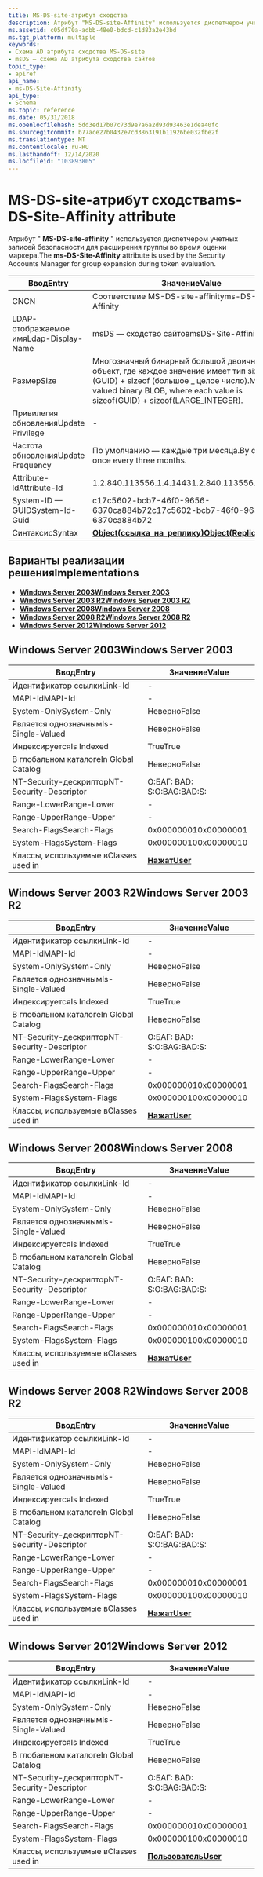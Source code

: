 ```yaml
---
title: MS-DS-site-атрибут сходства
description: Атрибут "MS-DS-site-Affinity" используется диспетчером учетных записей безопасности для расширения группы во время оценки маркера.
ms.assetid: c05df70a-adbb-48e0-bdcd-c1d83a2e43bd
ms.tgt_platform: multiple
keywords:
- Схема AD атрибута сходства MS-DS-site
- msDS — схема AD атрибута сходства сайтов
topic_type:
- apiref
api_name:
- ms-DS-Site-Affinity
api_type:
- Schema
ms.topic: reference
ms.date: 05/31/2018
ms.openlocfilehash: 5dd3ed17b07c73d9e7a6a2d93d93463e1dea40fc
ms.sourcegitcommit: b77ace27b0432e7cd3863191b11926be032fbe2f
ms.translationtype: MT
ms.contentlocale: ru-RU
ms.lasthandoff: 12/14/2020
ms.locfileid: "103893805"
---
```

# <a name="ms-ds-site-affinity-attribute"></a><span data-ttu-id="ae603-105">MS-DS-site-атрибут сходства</span><span class="sxs-lookup"><span data-stu-id="ae603-105">ms-DS-Site-Affinity attribute</span></span>

<span data-ttu-id="ae603-106">Атрибут " **MS-DS-site-affinity** " используется диспетчером учетных записей безопасности для расширения группы во время оценки маркера.</span><span class="sxs-lookup"><span data-stu-id="ae603-106">The **ms-DS-Site-Affinity** attribute is used by the Security Accounts Manager for group expansion during token evaluation.</span></span>



| <span data-ttu-id="ae603-107">Ввод</span><span class="sxs-lookup"><span data-stu-id="ae603-107">Entry</span></span> | <span data-ttu-id="ae603-108">Значение</span><span class="sxs-lookup"><span data-stu-id="ae603-108">Value</span></span> |
|-------------------|-----------------------------------------------------------------------------------------|
| <span data-ttu-id="ae603-109">CN</span><span class="sxs-lookup"><span data-stu-id="ae603-109">CN</span></span>                | <span data-ttu-id="ae603-110">Соответствие MS-DS-site-affinity</span><span class="sxs-lookup"><span data-stu-id="ae603-110">ms-DS-Site-Affinity</span></span>                                                                     |
| <span data-ttu-id="ae603-111">LDAP-отображаемое имя</span><span class="sxs-lookup"><span data-stu-id="ae603-111">Ldap-Display-Name</span></span> | <span data-ttu-id="ae603-112">msDS — сходство сайтов</span><span class="sxs-lookup"><span data-stu-id="ae603-112">msDS-Site-Affinity</span></span>                                                                      |
| <span data-ttu-id="ae603-113">Размер</span><span class="sxs-lookup"><span data-stu-id="ae603-113">Size</span></span>              | <span data-ttu-id="ae603-114">Многозначный бинарный большой двоичный объект, где каждое значение имеет тип sizeof (GUID) + sizeof (большое \_ целое число).</span><span class="sxs-lookup"><span data-stu-id="ae603-114">Multiple-valued binary BLOB, where each value is sizeof(GUID) + sizeof(LARGE\_INTEGER).</span></span> |
| <span data-ttu-id="ae603-115">Привилегия обновления</span><span class="sxs-lookup"><span data-stu-id="ae603-115">Update Privilege</span></span>  | \-                                                                                      |
| <span data-ttu-id="ae603-116">Частота обновления</span><span class="sxs-lookup"><span data-stu-id="ae603-116">Update Frequency</span></span>  | <span data-ttu-id="ae603-117">По умолчанию — каждые три месяца.</span><span class="sxs-lookup"><span data-stu-id="ae603-117">By default once every three months.</span></span>                                                     |
| <span data-ttu-id="ae603-118">Attribute-Id</span><span class="sxs-lookup"><span data-stu-id="ae603-118">Attribute-Id</span></span>      | <span data-ttu-id="ae603-119">1.2.840.113556.1.4.1443</span><span class="sxs-lookup"><span data-stu-id="ae603-119">1.2.840.113556.1.4.1443</span></span>                                                                 |
| <span data-ttu-id="ae603-120">System-ID — GUID</span><span class="sxs-lookup"><span data-stu-id="ae603-120">System-Id-Guid</span></span>    | <span data-ttu-id="ae603-121">c17c5602-bcb7-46f0-9656-6370ca884b72</span><span class="sxs-lookup"><span data-stu-id="ae603-121">c17c5602-bcb7-46f0-9656-6370ca884b72</span></span>                                                    |
| <span data-ttu-id="ae603-122">Синтаксис</span><span class="sxs-lookup"><span data-stu-id="ae603-122">Syntax</span></span>            | [<span data-ttu-id="ae603-123">**Object(ссылка_на_реплику)**</span><span class="sxs-lookup"><span data-stu-id="ae603-123">**Object(Replica-Link)**</span></span>](s-object-replica-link.md)                                   |



## <a name="implementations"></a><span data-ttu-id="ae603-124">Варианты реализации решения</span><span class="sxs-lookup"><span data-stu-id="ae603-124">Implementations</span></span>

-   [<span data-ttu-id="ae603-125">**Windows Server 2003**</span><span class="sxs-lookup"><span data-stu-id="ae603-125">**Windows Server 2003**</span></span>](#windows-server-2003)
-   [<span data-ttu-id="ae603-126">**Windows Server 2003 R2**</span><span class="sxs-lookup"><span data-stu-id="ae603-126">**Windows Server 2003 R2**</span></span>](#windows-server-2003-r2)
-   [<span data-ttu-id="ae603-127">**Windows Server 2008**</span><span class="sxs-lookup"><span data-stu-id="ae603-127">**Windows Server 2008**</span></span>](#windows-server-2008)
-   [<span data-ttu-id="ae603-128">**Windows Server 2008 R2**</span><span class="sxs-lookup"><span data-stu-id="ae603-128">**Windows Server 2008 R2**</span></span>](#windows-server-2008-r2)
-   [<span data-ttu-id="ae603-129">**Windows Server 2012**</span><span class="sxs-lookup"><span data-stu-id="ae603-129">**Windows Server 2012**</span></span>](#windows-server-2012)

## <a name="windows-server-2003"></a><span data-ttu-id="ae603-130">Windows Server 2003</span><span class="sxs-lookup"><span data-stu-id="ae603-130">Windows Server 2003</span></span>



| <span data-ttu-id="ae603-131">Ввод</span><span class="sxs-lookup"><span data-stu-id="ae603-131">Entry</span></span> | <span data-ttu-id="ae603-132">Значение</span><span class="sxs-lookup"><span data-stu-id="ae603-132">Value</span></span> |
|------------------------|-----------------------------------|
| <span data-ttu-id="ae603-133">Идентификатор ссылки</span><span class="sxs-lookup"><span data-stu-id="ae603-133">Link-Id</span></span>                | \-                                |
| <span data-ttu-id="ae603-134">MAPI-Id</span><span class="sxs-lookup"><span data-stu-id="ae603-134">MAPI-Id</span></span>                | \-                                |
| <span data-ttu-id="ae603-135">System-Only</span><span class="sxs-lookup"><span data-stu-id="ae603-135">System-Only</span></span>            | <span data-ttu-id="ae603-136">Неверно</span><span class="sxs-lookup"><span data-stu-id="ae603-136">False</span></span>                             |
| <span data-ttu-id="ae603-137">Является однозначным</span><span class="sxs-lookup"><span data-stu-id="ae603-137">Is-Single-Valued</span></span>       | <span data-ttu-id="ae603-138">Неверно</span><span class="sxs-lookup"><span data-stu-id="ae603-138">False</span></span>                             |
| <span data-ttu-id="ae603-139">Индексируется</span><span class="sxs-lookup"><span data-stu-id="ae603-139">Is Indexed</span></span>             | <span data-ttu-id="ae603-140">True</span><span class="sxs-lookup"><span data-stu-id="ae603-140">True</span></span>                              |
| <span data-ttu-id="ae603-141">В глобальном каталоге</span><span class="sxs-lookup"><span data-stu-id="ae603-141">In Global Catalog</span></span>      | <span data-ttu-id="ae603-142">Неверно</span><span class="sxs-lookup"><span data-stu-id="ae603-142">False</span></span>                             |
| <span data-ttu-id="ae603-143">NT-Security-дескриптор</span><span class="sxs-lookup"><span data-stu-id="ae603-143">NT-Security-Descriptor</span></span> | <span data-ttu-id="ae603-144">О:БАГ: BAD: S:</span><span class="sxs-lookup"><span data-stu-id="ae603-144">O:BAG:BAD:S:</span></span>                      |
| <span data-ttu-id="ae603-145">Range-Lower</span><span class="sxs-lookup"><span data-stu-id="ae603-145">Range-Lower</span></span>            | \-                                |
| <span data-ttu-id="ae603-146">Range-Upper</span><span class="sxs-lookup"><span data-stu-id="ae603-146">Range-Upper</span></span>            | \-                                |
| <span data-ttu-id="ae603-147">Search-Flags</span><span class="sxs-lookup"><span data-stu-id="ae603-147">Search-Flags</span></span>           | <span data-ttu-id="ae603-148">0x00000001</span><span class="sxs-lookup"><span data-stu-id="ae603-148">0x00000001</span></span>                        |
| <span data-ttu-id="ae603-149">System-Flags</span><span class="sxs-lookup"><span data-stu-id="ae603-149">System-Flags</span></span>           | <span data-ttu-id="ae603-150">0x00000010</span><span class="sxs-lookup"><span data-stu-id="ae603-150">0x00000010</span></span>                        |
| <span data-ttu-id="ae603-151">Классы, используемые в</span><span class="sxs-lookup"><span data-stu-id="ae603-151">Classes used in</span></span>        | [<span data-ttu-id="ae603-152">**Нажат**</span><span class="sxs-lookup"><span data-stu-id="ae603-152">**User**</span></span>](c-user.md)<br/> |



## <a name="windows-server-2003-r2"></a><span data-ttu-id="ae603-153">Windows Server 2003 R2</span><span class="sxs-lookup"><span data-stu-id="ae603-153">Windows Server 2003 R2</span></span>



| <span data-ttu-id="ae603-154">Ввод</span><span class="sxs-lookup"><span data-stu-id="ae603-154">Entry</span></span> | <span data-ttu-id="ae603-155">Значение</span><span class="sxs-lookup"><span data-stu-id="ae603-155">Value</span></span> |
|------------------------|-----------------------------------|
| <span data-ttu-id="ae603-156">Идентификатор ссылки</span><span class="sxs-lookup"><span data-stu-id="ae603-156">Link-Id</span></span>                | \-                                |
| <span data-ttu-id="ae603-157">MAPI-Id</span><span class="sxs-lookup"><span data-stu-id="ae603-157">MAPI-Id</span></span>                | \-                                |
| <span data-ttu-id="ae603-158">System-Only</span><span class="sxs-lookup"><span data-stu-id="ae603-158">System-Only</span></span>            | <span data-ttu-id="ae603-159">Неверно</span><span class="sxs-lookup"><span data-stu-id="ae603-159">False</span></span>                             |
| <span data-ttu-id="ae603-160">Является однозначным</span><span class="sxs-lookup"><span data-stu-id="ae603-160">Is-Single-Valued</span></span>       | <span data-ttu-id="ae603-161">Неверно</span><span class="sxs-lookup"><span data-stu-id="ae603-161">False</span></span>                             |
| <span data-ttu-id="ae603-162">Индексируется</span><span class="sxs-lookup"><span data-stu-id="ae603-162">Is Indexed</span></span>             | <span data-ttu-id="ae603-163">True</span><span class="sxs-lookup"><span data-stu-id="ae603-163">True</span></span>                              |
| <span data-ttu-id="ae603-164">В глобальном каталоге</span><span class="sxs-lookup"><span data-stu-id="ae603-164">In Global Catalog</span></span>      | <span data-ttu-id="ae603-165">Неверно</span><span class="sxs-lookup"><span data-stu-id="ae603-165">False</span></span>                             |
| <span data-ttu-id="ae603-166">NT-Security-дескриптор</span><span class="sxs-lookup"><span data-stu-id="ae603-166">NT-Security-Descriptor</span></span> | <span data-ttu-id="ae603-167">О:БАГ: BAD: S:</span><span class="sxs-lookup"><span data-stu-id="ae603-167">O:BAG:BAD:S:</span></span>                      |
| <span data-ttu-id="ae603-168">Range-Lower</span><span class="sxs-lookup"><span data-stu-id="ae603-168">Range-Lower</span></span>            | \-                                |
| <span data-ttu-id="ae603-169">Range-Upper</span><span class="sxs-lookup"><span data-stu-id="ae603-169">Range-Upper</span></span>            | \-                                |
| <span data-ttu-id="ae603-170">Search-Flags</span><span class="sxs-lookup"><span data-stu-id="ae603-170">Search-Flags</span></span>           | <span data-ttu-id="ae603-171">0x00000001</span><span class="sxs-lookup"><span data-stu-id="ae603-171">0x00000001</span></span>                        |
| <span data-ttu-id="ae603-172">System-Flags</span><span class="sxs-lookup"><span data-stu-id="ae603-172">System-Flags</span></span>           | <span data-ttu-id="ae603-173">0x00000010</span><span class="sxs-lookup"><span data-stu-id="ae603-173">0x00000010</span></span>                        |
| <span data-ttu-id="ae603-174">Классы, используемые в</span><span class="sxs-lookup"><span data-stu-id="ae603-174">Classes used in</span></span>        | [<span data-ttu-id="ae603-175">**Нажат**</span><span class="sxs-lookup"><span data-stu-id="ae603-175">**User**</span></span>](c-user.md)<br/> |



## <a name="windows-server-2008"></a><span data-ttu-id="ae603-176">Windows Server 2008</span><span class="sxs-lookup"><span data-stu-id="ae603-176">Windows Server 2008</span></span>



| <span data-ttu-id="ae603-177">Ввод</span><span class="sxs-lookup"><span data-stu-id="ae603-177">Entry</span></span> | <span data-ttu-id="ae603-178">Значение</span><span class="sxs-lookup"><span data-stu-id="ae603-178">Value</span></span> |
|------------------------|-----------------------------------|
| <span data-ttu-id="ae603-179">Идентификатор ссылки</span><span class="sxs-lookup"><span data-stu-id="ae603-179">Link-Id</span></span>                | \-                                |
| <span data-ttu-id="ae603-180">MAPI-Id</span><span class="sxs-lookup"><span data-stu-id="ae603-180">MAPI-Id</span></span>                | \-                                |
| <span data-ttu-id="ae603-181">System-Only</span><span class="sxs-lookup"><span data-stu-id="ae603-181">System-Only</span></span>            | <span data-ttu-id="ae603-182">Неверно</span><span class="sxs-lookup"><span data-stu-id="ae603-182">False</span></span>                             |
| <span data-ttu-id="ae603-183">Является однозначным</span><span class="sxs-lookup"><span data-stu-id="ae603-183">Is-Single-Valued</span></span>       | <span data-ttu-id="ae603-184">Неверно</span><span class="sxs-lookup"><span data-stu-id="ae603-184">False</span></span>                             |
| <span data-ttu-id="ae603-185">Индексируется</span><span class="sxs-lookup"><span data-stu-id="ae603-185">Is Indexed</span></span>             | <span data-ttu-id="ae603-186">True</span><span class="sxs-lookup"><span data-stu-id="ae603-186">True</span></span>                              |
| <span data-ttu-id="ae603-187">В глобальном каталоге</span><span class="sxs-lookup"><span data-stu-id="ae603-187">In Global Catalog</span></span>      | <span data-ttu-id="ae603-188">Неверно</span><span class="sxs-lookup"><span data-stu-id="ae603-188">False</span></span>                             |
| <span data-ttu-id="ae603-189">NT-Security-дескриптор</span><span class="sxs-lookup"><span data-stu-id="ae603-189">NT-Security-Descriptor</span></span> | <span data-ttu-id="ae603-190">О:БАГ: BAD: S:</span><span class="sxs-lookup"><span data-stu-id="ae603-190">O:BAG:BAD:S:</span></span>                      |
| <span data-ttu-id="ae603-191">Range-Lower</span><span class="sxs-lookup"><span data-stu-id="ae603-191">Range-Lower</span></span>            | \-                                |
| <span data-ttu-id="ae603-192">Range-Upper</span><span class="sxs-lookup"><span data-stu-id="ae603-192">Range-Upper</span></span>            | \-                                |
| <span data-ttu-id="ae603-193">Search-Flags</span><span class="sxs-lookup"><span data-stu-id="ae603-193">Search-Flags</span></span>           | <span data-ttu-id="ae603-194">0x00000001</span><span class="sxs-lookup"><span data-stu-id="ae603-194">0x00000001</span></span>                        |
| <span data-ttu-id="ae603-195">System-Flags</span><span class="sxs-lookup"><span data-stu-id="ae603-195">System-Flags</span></span>           | <span data-ttu-id="ae603-196">0x00000010</span><span class="sxs-lookup"><span data-stu-id="ae603-196">0x00000010</span></span>                        |
| <span data-ttu-id="ae603-197">Классы, используемые в</span><span class="sxs-lookup"><span data-stu-id="ae603-197">Classes used in</span></span>        | [<span data-ttu-id="ae603-198">**Нажат**</span><span class="sxs-lookup"><span data-stu-id="ae603-198">**User**</span></span>](c-user.md)<br/> |



## <a name="windows-server-2008-r2"></a><span data-ttu-id="ae603-199">Windows Server 2008 R2</span><span class="sxs-lookup"><span data-stu-id="ae603-199">Windows Server 2008 R2</span></span>



| <span data-ttu-id="ae603-200">Ввод</span><span class="sxs-lookup"><span data-stu-id="ae603-200">Entry</span></span> | <span data-ttu-id="ae603-201">Значение</span><span class="sxs-lookup"><span data-stu-id="ae603-201">Value</span></span> |
|------------------------|-----------------------------------|
| <span data-ttu-id="ae603-202">Идентификатор ссылки</span><span class="sxs-lookup"><span data-stu-id="ae603-202">Link-Id</span></span>                | \-                                |
| <span data-ttu-id="ae603-203">MAPI-Id</span><span class="sxs-lookup"><span data-stu-id="ae603-203">MAPI-Id</span></span>                | \-                                |
| <span data-ttu-id="ae603-204">System-Only</span><span class="sxs-lookup"><span data-stu-id="ae603-204">System-Only</span></span>            | <span data-ttu-id="ae603-205">Неверно</span><span class="sxs-lookup"><span data-stu-id="ae603-205">False</span></span>                             |
| <span data-ttu-id="ae603-206">Является однозначным</span><span class="sxs-lookup"><span data-stu-id="ae603-206">Is-Single-Valued</span></span>       | <span data-ttu-id="ae603-207">Неверно</span><span class="sxs-lookup"><span data-stu-id="ae603-207">False</span></span>                             |
| <span data-ttu-id="ae603-208">Индексируется</span><span class="sxs-lookup"><span data-stu-id="ae603-208">Is Indexed</span></span>             | <span data-ttu-id="ae603-209">True</span><span class="sxs-lookup"><span data-stu-id="ae603-209">True</span></span>                              |
| <span data-ttu-id="ae603-210">В глобальном каталоге</span><span class="sxs-lookup"><span data-stu-id="ae603-210">In Global Catalog</span></span>      | <span data-ttu-id="ae603-211">Неверно</span><span class="sxs-lookup"><span data-stu-id="ae603-211">False</span></span>                             |
| <span data-ttu-id="ae603-212">NT-Security-дескриптор</span><span class="sxs-lookup"><span data-stu-id="ae603-212">NT-Security-Descriptor</span></span> | <span data-ttu-id="ae603-213">О:БАГ: BAD: S:</span><span class="sxs-lookup"><span data-stu-id="ae603-213">O:BAG:BAD:S:</span></span>                      |
| <span data-ttu-id="ae603-214">Range-Lower</span><span class="sxs-lookup"><span data-stu-id="ae603-214">Range-Lower</span></span>            | \-                                |
| <span data-ttu-id="ae603-215">Range-Upper</span><span class="sxs-lookup"><span data-stu-id="ae603-215">Range-Upper</span></span>            | \-                                |
| <span data-ttu-id="ae603-216">Search-Flags</span><span class="sxs-lookup"><span data-stu-id="ae603-216">Search-Flags</span></span>           | <span data-ttu-id="ae603-217">0x00000001</span><span class="sxs-lookup"><span data-stu-id="ae603-217">0x00000001</span></span>                        |
| <span data-ttu-id="ae603-218">System-Flags</span><span class="sxs-lookup"><span data-stu-id="ae603-218">System-Flags</span></span>           | <span data-ttu-id="ae603-219">0x00000010</span><span class="sxs-lookup"><span data-stu-id="ae603-219">0x00000010</span></span>                        |
| <span data-ttu-id="ae603-220">Классы, используемые в</span><span class="sxs-lookup"><span data-stu-id="ae603-220">Classes used in</span></span>        | [<span data-ttu-id="ae603-221">**Нажат**</span><span class="sxs-lookup"><span data-stu-id="ae603-221">**User**</span></span>](c-user.md)<br/> |



## <a name="windows-server-2012"></a><span data-ttu-id="ae603-222">Windows Server 2012</span><span class="sxs-lookup"><span data-stu-id="ae603-222">Windows Server 2012</span></span>



| <span data-ttu-id="ae603-223">Ввод</span><span class="sxs-lookup"><span data-stu-id="ae603-223">Entry</span></span> | <span data-ttu-id="ae603-224">Значение</span><span class="sxs-lookup"><span data-stu-id="ae603-224">Value</span></span> |
|------------------------|-----------------------------------|
| <span data-ttu-id="ae603-225">Идентификатор ссылки</span><span class="sxs-lookup"><span data-stu-id="ae603-225">Link-Id</span></span>                | \-                                |
| <span data-ttu-id="ae603-226">MAPI-Id</span><span class="sxs-lookup"><span data-stu-id="ae603-226">MAPI-Id</span></span>                | \-                                |
| <span data-ttu-id="ae603-227">System-Only</span><span class="sxs-lookup"><span data-stu-id="ae603-227">System-Only</span></span>            | <span data-ttu-id="ae603-228">Неверно</span><span class="sxs-lookup"><span data-stu-id="ae603-228">False</span></span>                             |
| <span data-ttu-id="ae603-229">Является однозначным</span><span class="sxs-lookup"><span data-stu-id="ae603-229">Is-Single-Valued</span></span>       | <span data-ttu-id="ae603-230">Неверно</span><span class="sxs-lookup"><span data-stu-id="ae603-230">False</span></span>                             |
| <span data-ttu-id="ae603-231">Индексируется</span><span class="sxs-lookup"><span data-stu-id="ae603-231">Is Indexed</span></span>             | <span data-ttu-id="ae603-232">True</span><span class="sxs-lookup"><span data-stu-id="ae603-232">True</span></span>                              |
| <span data-ttu-id="ae603-233">В глобальном каталоге</span><span class="sxs-lookup"><span data-stu-id="ae603-233">In Global Catalog</span></span>      | <span data-ttu-id="ae603-234">Неверно</span><span class="sxs-lookup"><span data-stu-id="ae603-234">False</span></span>                             |
| <span data-ttu-id="ae603-235">NT-Security-дескриптор</span><span class="sxs-lookup"><span data-stu-id="ae603-235">NT-Security-Descriptor</span></span> | <span data-ttu-id="ae603-236">О:БАГ: BAD: S:</span><span class="sxs-lookup"><span data-stu-id="ae603-236">O:BAG:BAD:S:</span></span>                      |
| <span data-ttu-id="ae603-237">Range-Lower</span><span class="sxs-lookup"><span data-stu-id="ae603-237">Range-Lower</span></span>            | \-                                |
| <span data-ttu-id="ae603-238">Range-Upper</span><span class="sxs-lookup"><span data-stu-id="ae603-238">Range-Upper</span></span>            | \-                                |
| <span data-ttu-id="ae603-239">Search-Flags</span><span class="sxs-lookup"><span data-stu-id="ae603-239">Search-Flags</span></span>           | <span data-ttu-id="ae603-240">0x00000001</span><span class="sxs-lookup"><span data-stu-id="ae603-240">0x00000001</span></span>                        |
| <span data-ttu-id="ae603-241">System-Flags</span><span class="sxs-lookup"><span data-stu-id="ae603-241">System-Flags</span></span>           | <span data-ttu-id="ae603-242">0x00000010</span><span class="sxs-lookup"><span data-stu-id="ae603-242">0x00000010</span></span>                        |
| <span data-ttu-id="ae603-243">Классы, используемые в</span><span class="sxs-lookup"><span data-stu-id="ae603-243">Classes used in</span></span>        | [<span data-ttu-id="ae603-244">**Пользователь**</span><span class="sxs-lookup"><span data-stu-id="ae603-244">**User**</span></span>](c-user.md)<br/> |



 

 





